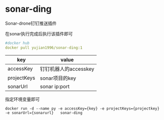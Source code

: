 # sonar-ding

Sonar-drone钉钉推送插件

在sonar执行完成后执行该插件即可

```yaml
#docker hub
docker pull yujian1996/sonar-ding:1
```



|   key   |   value   |
| ---- | ---- |
|  accessKey    |  钉钉机器人的accesskey    |
|   projectKeys   |   sonar项目的key  |
|   sonarUrl   |   sonar ip:port   |

指定环境变量即可
```shell
docker run -d --name py -e accessKey={key} -e projectKeys={projectkey} -e sonarUrl={sonarurl}   sonar-ding
```